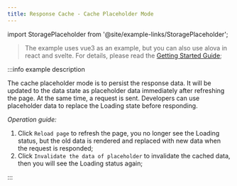 ```yaml
---
title: Response Cache - Cache Placeholder Mode
---
```


import StoragePlaceholder from '@site/example-links/StoragePlaceholder';

> The example uses vue3 as an example, but you can also use alova in react and svelte. For details, please read the [Getting Started Guide](/v2/tutorial/getting-started);

<StoragePlaceholder></StoragePlaceholder>

:::info example description

The cache placeholder mode is to persist the response data. It will be updated to the data state as placeholder data immediately after refreshing the page. At the same time, a request is sent. Developers can use placeholder data to replace the Loading state before responding.

_Operation guide:_

1. Click `Reload page` to refresh the page, you no longer see the Loading status, but the old data is rendered and replaced with new data when the request is responded;
2. Click `Invalidate the data of placeholder` to invalidate the cached data, then you will see the Loading status again;

:::
